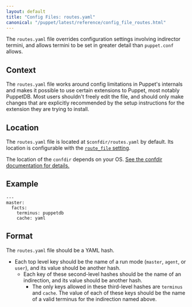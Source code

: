 ```yaml
---
layout: default
title: "Config Files: routes.yaml"
canonical: "/puppet/latest/reference/config_file_routes.html"
---
```


[route_file]: /references/4.2.latest/configuration.html#routefile

The `routes.yaml` file overrides configuration settings involving indirector termini, and allows termini to be set in greater detail than `puppet.conf` allows.

## Context

The `routes.yaml` file works around config limitations in Puppet's internals and makes it possible to use certain extensions to Puppet, most notably PuppetDB. Most users shouldn't freely edit the file, and should only make changes that are explicitly recommended by the setup instructions for the extension they are trying to install.

## Location

The `routes.yaml` file is located at `$confdir/routes.yaml` by default. Its location is configurable with the [`route_file` setting][route_file].

The location of the `confdir` depends on your OS. [See the confdir documentation for details.][confdir]

[confdir]: ./dirs_confdir.html

## Example

    ---
    master:
      facts:
        terminus: puppetdb
        cache: yaml

## Format

The `routes.yaml` file should be a YAML hash.

* Each top level key should be the name of a run mode (`master`, `agent`, or `user`), and its value should be another hash.
    * Each key of these second-level hashes should be the name of an indirection, and its value should be another hash.
        * The only keys allowed in these third-level hashes are `terminus` and `cache`. The value of each of these keys should be the name of a valid terminus for the indirection named above.

